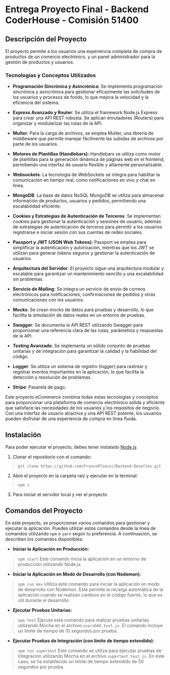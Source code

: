 # Entrega Proyecto Final - Backend CoderHouse - Comisión 51400

## Descripción del Proyecto

El proyecto permite a los usuarios una experiencia completa de compra de productos de un comercio electrónico, y un panel administrador para la gestión de productos y usuarios.

### Tecnologías y Conceptos Utilizados

- **Programación Sincrónica y Asincrónica:** Se implementa programación
  sincrónica y asincrónica para gestionar eficazmente las solicitudes
  de los usuarios y procesos de fondo, lo que mejora la velocidad y la
  eficiencia del sistema.
- **Express Avanzado y Router**: Se utiliza el framework Node.js Express
  para crear una API REST robusta. Se aplican enrutadores (Routers)
  para organizar y modularizar las rutas de la API.

- **Multer**: Para la carga de archivos, se emplea Multer, una librería de
  middleware que permite manejar fácilmente las subidas de archivos por
  parte de los usuarios.

- **Motores de Plantillas (Handlebars):** Handlebars se utiliza como motor
  de plantillas para la generación dinámica de páginas web en el
  frontend, permitiendo una interfaz de usuario flexible y altamente
  personalizable.

- **Websockets**: La tecnología de WebSockets se integra para habilitar la
  comunicación en tiempo real, como notificaciones en vivo y chat en
  línea.

- **MongoDB**: La base de datos NoSQL MongoDB se utiliza para almacenar
  información de productos, usuarios y pedidos, permitiendo una
  escalabilidad eficiente.

- **Cookies y Estrategias de Autenticación de Terceros**: Se implementan
  cookies para gestionar la autenticación y sesiones de usuario, además
  de estrategias de autenticación de terceros para permitir a los
  usuarios registrarse e iniciar sesión con sus cuentas de redes
  sociales.

- **Passport y JWT (JSON Web Tokens)**: Passport se emplea para simplificar
  la autenticación y autorización, mientras que los JWT se utilizan
  para generar tokens seguros y gestionar la autenticación de usuarios.

- **Arquitectura del Servidor**: El proyecto sigue una arquitectura modular
  y escalable para garantizar un mantenimiento sencillo y una
  escalabilidad sin problemas.

- **Servicio de Mailing**: Se integra un servicio de envío de correos
  electrónicos para notificaciones, confirmaciones de pedidos y otras
  comunicaciones con los usuarios.

- **Mocks**: Se crean mocks de datos para pruebas y desarrollo, lo que
  facilita la simulación de datos reales en un entorno de pruebas.

- **Swagger**: Se documenta la API REST utilizando Swagger para
  proporcionar una referencia clara de las rutas, parámetros y
  respuestas de la API.

- **Testing Avanzado**: Se implementa un sólido conjunto de pruebas
  unitarias y de integración para garantizar la calidad y la fiabilidad
  del código.

- **Logger**: Se utiliza un sistema de registro (logger) para rastrear y
  registrar eventos importantes en la aplicación, lo que facilita la
  detección y resolución de problemas.
- **Stripe**: Pasarela de pago.

Este proyecto eCommerce combina todas estas tecnologías y conceptos para proporcionar una plataforma de comercio electrónico sólida y eficiente que satisface las necesidades de los usuarios y los requisitos de negocio. Con una interfaz de usuario atractiva y una API REST potente, los usuarios pueden disfrutar de una experiencia de compra en línea fluida.

## Instalación
 
Para poder ejecutar el proyecto, debes tener instalado [Node.js](https://nodejs.org/)

1. Clonar el repositorio con el comando:

 > `git clone https://github.com/Franco97sassi/Backend-Desafios.git`
2. Abre el proyecto en la carpeta raíz y ejecutar en la terminal:

 > `npm i`
3. Para iniciar el servidor local y ver el proyecto
 ## Comandos del Proyecto

En este proyecto, se proporcionan varios comandos para gestionar y ejecutar la aplicación. Puedes utilizar estos comandos desde la línea de comandos utilizando `npm` o `yarn` según tu preferencia. A continuación, se describen los comandos disponibles:

- **Iniciar la Aplicación en Producción:**
> `npm start`
Este comando inicia la aplicación en un entorno de producción utilizando Node.js.

- **Iniciar la Aplicación en Modo de Desarrollo (con Nodemon):**
>  `npm run dev`
Utiliza este comando para iniciar la aplicación en modo de desarrollo con Nodemon. Este permite la recarga automática de la aplicación cuando se realizan cambios en el código fuente, lo que es útil durante el desarrollo.

- **Ejecutar Pruebas Unitarias:**
>`npm test`
Ejecuta este comando para realizar pruebas unitarias utilizando Mocha en el archivo `usersDAO.test.js`. El comando incluye un límite de tiempo de 10 segundos por prueba.

- **Ejecutar Pruebas de Integración (con límite de tiempo extendido):**
> `npm run supertest`
> Este comando se utiliza para ejecutar pruebas de integración utilizando Mocha en el archivo `supertest.test.js`. En este caso, se ha establecido un límite de tiempo extendido de 50 segundos por prueba. 
